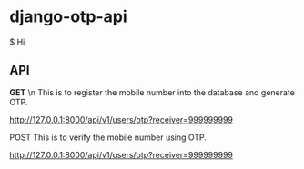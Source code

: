 # django-otp-api
$ Hi

## API
<b>GET</b> \n
This is to register the mobile number into the database and generate OTP.

http://127.0.0.1:8000/api/v1/users/otp?receiver=999999999

POST
This is to verify the mobile number using OTP.

http://127.0.0.1:8000/api/v1/users/otp?receiver=999999999
